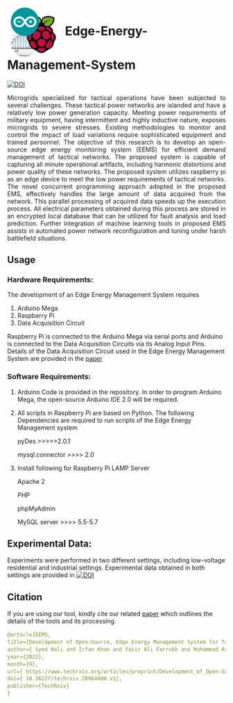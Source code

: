 # <img src="https://github.com/SyedWaliAbbas/Edge-Energy-Management-System/blob/main/EEMS%20logo.JPG" width="120" valign="middle" alt="Scapy" />&nbsp; Edge-Energy-Management-System 

[![DOI](https://zenodo.org/badge/524748996.svg)](https://zenodo.org/badge/latestdoi/524748996)

<p align="justify"> Microgrids  specialized for tactical operations have been subjected to several challenges. These tactical power networks are islanded and have a relatively low power generation capacity. Meeting power requirements of military equipment, having intermittent and highly inductive nature, exposes microgrids to severe stresses. Existing methodologies to monitor and control the impact of load variations require sophisticated equipment and trained personnel. The objective of this research is to develop an open-source edge energy monitoring system (EEMS) for efficient demand management of tactical networks. The proposed system is capable of capturing all minute operational artifacts, including harmonic distortions and power quality of these networks. The proposed system utilizes raspberry pi as an edge device to meet the low power requirements of tactical networks. The novel concurrent programming approach adopted in the proposed EMS, effectively handles the large amount of data acquired from the network. This parallel processing of acquired data speeds up the execution process. All electrical parameters obtained during this process are stored in an encrypted local database that can be utilized for fault analysis and load prediction. Further integration of machine learning tools in proposed EMS assists in automated power network reconfiguration and tuning under harsh battlefield situations. </p>

## Usage

### Hardware Requirements:
The development of an Edge Energy Management System requires 
1)	Arduino Mega 
2)	Raspberry Pi
3)	Data Acquisition Circuit

Raspberry Pi is connected to the Arduino Mega via serial ports and Arduino is connected to the Data Acquisition Circuits via its Analog Input Pins. Details of the Data Acquisition Circuit used in the Edge Energy Management System are provided in the [paper](https://www.techrxiv.org/articles/preprint/Development_of_Open-Source_Edge_Energy_Management_System_for_Tactical_Power_Networks/20964400)

### Software Requirements:
1)	Arduino Code is provided in the repository. In order to program Arduino Mega, the open-source Arduino IDE 2.0 will be required.
2)	All scripts in Raspberry Pi are based on Python.  The following Dependencies are required to run scripts of the Edge Energy Management system

    pyDes >>>>>2.0.1 

    mysql.connector >>>> 2.0
3)	Install following for Raspberry Pi LAMP Server
  
    Apache 2
  
    PHP
  
    phpMyAdmin
  
    MySQL server >>>> 5.5-5.7


## Experimental Data:
Experiments were performed in two different settings, including low-voltage residential and industrial settings. Experimental data obtained in both settings are provided in [![DOI](https://zenodo.org/badge/DOI/10.5281/zenodo.7267520.svg)](https://doi.org/10.5281/zenodo.7267520)

## Citation 
 If you are using our tool, kindly cite our related  [paper](https://www.techrxiv.org/articles/preprint/Development_of_Open-Source_Edge_Energy_Management_System_for_Tactical_Power_Networks/20964400) which outlines the details of the tools and its processing. 
 
 ```yaml
 @article{EEMS,
title={Development of Open-Source, Edge Energy Management System for Tactical Power Networks},
author={ Syed Wali and Irfan Khan and Yasir Ali Farrukh and Muhammad Areeb Fasih and Majida Kazmi and Muhammad Hassan ul Haq},
year={2022},
month={9},
url={ https://www.techrxiv.org/articles/preprint/Development_of_Open-Source_Edge_Energy_Management_System_for_Tactical_Power_Networks/20964400}, 
doi={ 10.36227/techrxiv.20964400.v1},
publisher={TechRxiv}
}
```
